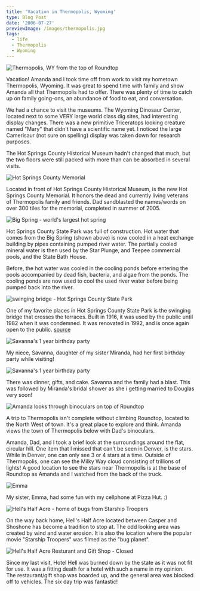 ```yaml
---
title: 'Vacation in Thermopolis, Wyoming'
type: Blog Post
date: '2006-07-27'
previewImage: /images/thermopolis.jpg
tags:
  - life
  - Thermopolis
  - Wyoming
---
```

![Thermopolis, WY from the top of Roundtop](/images/20060727-roundtop1.jpg)

Vacation! Amanda and I took time off from work to visit my hometown Thermopolis, Wyoming. It was great to spend time with family and show Amanda all that Thermopolis had to offer. There was plenty of time to catch up on family going-ons, an abundance of food to eat, and conversation.

We had a chance to visit the museums. The Wyoming Dinosaur Center, located next to some VERY large world class dig sites, had interesting display changes. There was a new primitive Triceratops looking creature named "Mary" that didn't have a scientific name yet. I noticed the large Camerisaur (not sure on spelling) display was taken down for research purposes.

The Hot Springs County Historical Museum hadn't changed that much, but the two floors were still packed with more than can be absorbed in several visits.

![Hot Springs County Memorial](/images/20060727-memorial.jpg)

Located in front of Hot Springs County Historical Museum, is the new Hot Springs County Memorial. It honors the dead and currently living veterans of Thermopolis family and friends. Dad sandblasted the names/words on over 300 tiles for the memorial, completed in summer of 2005.

![Big Spring - world's largest hot spring](/images/20060727-hotSprings.jpg)

Hot Springs County State Park was full of construction. Hot water that comes from the Big Spring (shown above) is now cooled in a heat exchange building by pipes containing pumped river water. The partially cooled mineral water is then used by the Star Plunge, and Teepee commercial pools, and the State Bath House.

Before, the hot water was cooled in the cooling ponds before entering the pools accompanied by dead fish, bacteria, and algae from the ponds. The cooling ponds are now used to cool the used river water before being pumped back into the river.

![swinging bridge - Hot Springs County State Park](/images/20060727-swingingBridge.jpg)

One of my favorite places in Hot Springs County State Park is the swinging bridge that crosses the terraces. Built in 1916, it was used by the public until 1982 when it was condemned. It was renovated in 1992, and is once again open to the public. [source](http://www.bridgemeister.com/pic.php?pid=17)

![Savanna's 1 year birthday party](/images/20060727-birthday1.jpg)

My niece, Savanna, daughter of my sister Miranda, had her first birthday party while visiting!

![Savanna's 1 year birthday party](/images/20060727-birthday2.jpg)

There was dinner, gifts, and cake. Savanna and the family had a blast. This was followed by Miranda's bridal shower as she i getting married to Douglas very soon!

![Amanda looks through binoculars on top of Roundtop](/images/20060727-roundtop2.jpg)

A trip to Thermopolis isn't complete without climbing Roundtop, located to the North West of town. It's a great place to explore and think. Amanda views the town of Thermopolis below with Dad's binoculars.

Amanda, Dad, and I took a brief look at the surroundings around the flat, circular hill. One item that I missed that can't be seen in Denver, is the stars. While in Denver, one can only see 3 or 4 stars at a time. Outside of Thermopolis, one can see the Milky Way cloud consisting of trillions of lights! A good location to see the stars near Thermopolis is at the base of Roundtop as Amanda and I watched from the back of the truck.

![Emma](/images/20060727-emma.jpg)

My sister, Emma, had some fun with my cellphone at Pizza Hut. :)

![Hell's Half Acre - home of bugs from Starship Troopers](/images/20060727-hellshalfacre1.jpg)

On the way back home, Hell's Half Acre located between Casper and Shoshone has become a tradition to stop at. The odd looking area was created by wind and water erosion. It is also the location where the popular movie "Starship Troopers" was filmed as the "bug planet".

![Hell's Half Acre Resturant and Gift Shop - Closed](/images/20060727-hellshalfacre2.jpg)

Since my last visit, Hotel Hell was burned down by the state as it was not fit for use. It was a fitting death for a hotel with such a name in my opinion. The restaurant/gift shop was boarded up, and the general area was blocked off to vehicles. The six day trip was fantastic!